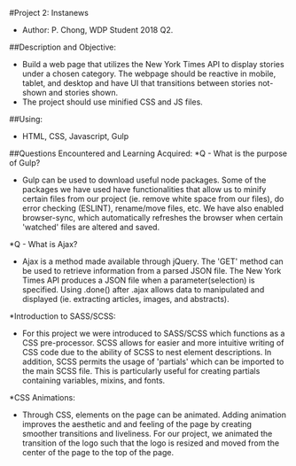 #Project 2: Instanews 
* Author: P. Chong, WDP Student 2018 Q2.

##Description and Objective: 
- Build a web page that utilizes the New York Times API to display stories under a chosen category.  The webpage should be reactive in mobile, tablet, and desktop and have UI that transitions between stories not-shown and stories shown.  
- The project should use minified CSS and JS files.

##Using:
- HTML, CSS, Javascript, Gulp

##Questions Encountered and Learning Acquired:
*Q - What is the purpose of Gulp?
- Gulp can be used to download useful node packages.  Some of the packages we have used have functionalities that allow us to minify certain files from our project (ie. remove white space from our files), do error checking (ESLINT), rename/move files, etc.  We have also enabled browser-sync, which automatically refreshes the browser when certain 'watched' files are altered and saved.

*Q - What is Ajax?
- Ajax is a method made available through jQuery.  The 'GET' method can be used to retrieve information from a parsed JSON file.  The New York Times API produces a JSON file when a parameter(selection) is specified.  Using .done() after .ajax allows data to manipulated and displayed (ie. extracting articles, images, and abstracts).

*Introduction to SASS/SCSS:
- For this project we were introduced to SASS/SCSS which functions as a CSS pre-processor.  SCSS allows for easier and more intuitive writing of CSS code due to the ability of SCSS to nest element descriptions.  In addition, SCSS permits the usage of 'partials' which can be imported to the main SCSS file.  This is particularly useful for creating partials containing variables, mixins, and fonts.

*CSS Animations:
- Through CSS, elements on the page can be animated.  Adding animation improves the aesthetic and and feeling of the page by creating smoother transitions and liveliness.  For our project, we animated the transition of the logo such that the logo is resized and moved from the center of the page to the top of the page.
